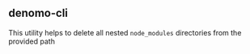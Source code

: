 ## denomo-cli

This utility helps to delete all nested `node_modules` directories from the provided path
